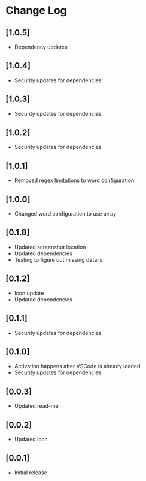 # Change Log

## [1.0.5]

- Dependency updates


## [1.0.4]

- Security updates for dependencies


## [1.0.3]

- Security updates for dependencies


## [1.0.2]

- Security updates for dependencies


## [1.0.1]

- Removed regex limitations to word configuration


## [1.0.0]

- Changed word configuration to use array


## [0.1.8]

- Updated screenshot location
- Updated dependencies
- Testing to figure out missing details


## [0.1.2]

- Icon update
- Updated dependencies


## [0.1.1]

- Security updates for dependencies


## [0.1.0]

- Activation happens after VSCode is already loaded
- Security updates for dependencies


## [0.0.3]

- Updated read-me


## [0.0.2]

- Updated icon


## [0.0.1]

- Initial release

